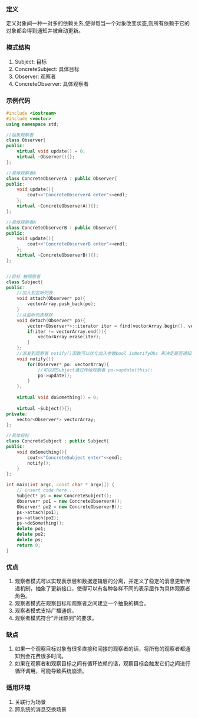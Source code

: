 ### 定义
定义对象间一种一对多的依赖关系,使得每当一个对象改变状态,则所有依赖于它的对象都会得到通知并被自动更新。

### 模式结构
1. Subject: 目标
2. ConcreteSubject: 具体目标
3. Observer: 观察者
4. ConcreteObserver: 具体观察者

### 示例代码
```cpp
#include <iostream>
#include <vector>
using namespace std;

//抽象观察者
class Observer{
public:
    virtual void update() = 0;
    virtual ~Observer(){};
};

//具体观察者A
class ConcreteObserverA : public Observer{
public:
    void update(){
        cout<<"ConcreteObserverA enter"<<endl;
    };
    virtual ~ConcreteObserverA(){};
};

//具体观察者A
class ConcreteObserverB : public Observer{
public:
    void update(){
        cout<<"ConcreteObserverB enter"<<endl;
    };
    virtual ~ConcreteObserverB(){};
};


//目标 被观察者
class Subject{
public:
    //加入到监听列表
    void attach(Observer* po){
        vectorArray.push_back(po);
    }
    //从监听列表移除
    void detach(Observer* po){
        vector<Observer*>::iterator iter = find(vectorArray.begin(), vectorArray.end(), po);
        if(iter != vectorArray.end()){
            vectorArray.erase(iter);
        }
    };
    //派发到观察者 notify()函数可以优化加入参数bool isNotifyObs 来决定是否通知观察者 可以减轻观察者的逻辑
    void notify(){
        for(Observer* po: vectorArray){
            //可以把Subject通过传给观察者 po->update(this);
            po->update();
        }
    };
    
    virtual void doSomething() = 0;
    
    virtual ~Subject(){};
private:
    vector<Observer*> vectorArray;
};

//具体目标
class ConcreteSubject : public Subject{
public:
    void doSomething(){
        cout<<"ConcreteSubject enter"<<endl;
        notify();
    }
};

int main(int argc, const char * argv[]) {
    // insert code here...
    Subject* ps = new ConcreteSubject();
    Observer* po1 = new ConcreteObserverA();
    Observer* po2 = new ConcreteObserverB();
    ps->attach(po1);
    ps->attach(po2);
    ps->doSomething();
    delete po1;
    delete po2;
    delete ps;
    return 0;
}
```

### 优点
1. 观察者模式可以实现表示层和数据逻辑层的分离，并定义了稳定的消息更新传递机制，抽象了更新接口，使得可以有各种各样不同的表示层作为具体观察者角色。
2. 观察者模式在观察目标和观察者之间建立一个抽象的耦合。
3. 观察者模式支持广播通信。
4. 观察者模式符合“开闭原则”的要求。

### 缺点
1. 如果一个观察目标对象有很多直接和间接的观察者的话，将所有的观察者都通知到会花费很多时间。
2. 如果在观察者和观察目标之间有循环依赖的话，观察目标会触发它们之间进行循环调用，可能导致系统崩溃。

### 适用环境
1. 关联行为场景
2. 跨系统的消息交换场景
